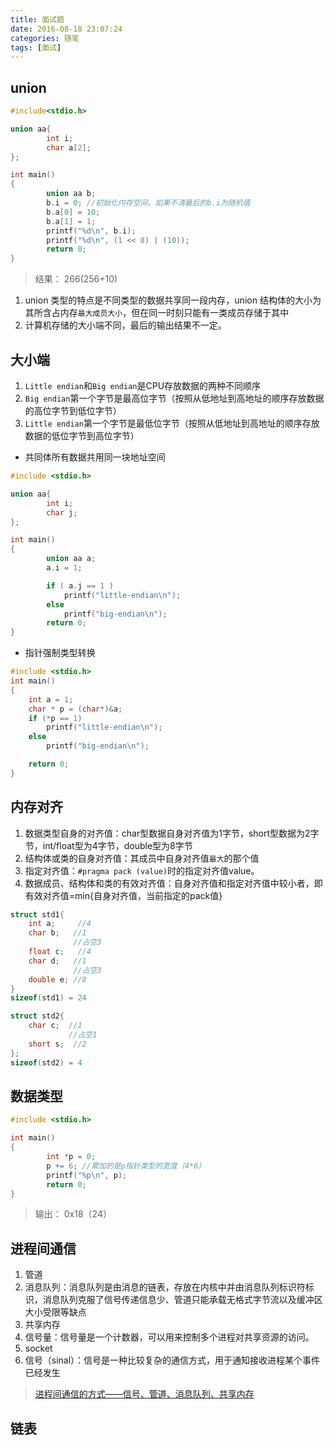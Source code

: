 ```yaml
---
title: 面试题
date: 2016-08-18 23:07:24
categories: 随笔
tags: [面试]
---
```




<!--more-->


## union

``` C
#include<stdio.h>

union aa{
        int i;
        char a[2];
};

int main()
{
        union aa b;
        b.i = 0; //初始化内存空间，如果不清最后的b.i为随机值
        b.a[0] = 10;
        b.a[1] = 1;
        printf("%d\n", b.i);
        printf("%d\n", (1 << 8) | (10));
        return 0;
}
```
>结果： 266(256+10)

1. union 类型的特点是不同类型的数据共享同一段内存，union 结构体的大小为其所含占内存`最大成员大小`，但在同一时刻只能有一类成员存储于其中
2. 计算机存储的大小端不同，最后的输出结果不一定。

## 大小端

1. `Little endian`和`Big endian`是CPU存放数据的两种不同顺序
2. `Big endian`第一个字节是最高位字节（按照从低地址到高地址的顺序存放数据的高位字节到低位字节）
3. `Little endian`第一个字节是最低位字节（按照从低地址到高地址的顺序存放数据的低位字节到高位字节）


* 共同体所有数据共用同一块地址空间
``` C
#include <stdio.h>

union aa{
        int i;
        char j;
};

int main()
{
        union aa a;
        a.i = 1;

        if ( a.j == 1 )
            printf("little-endian\n");  
        else
            printf("big-endian\n");  
        return 0;
}
```

* 指针强制类型转换
``` c
#include <stdio.h>  
int main()  
{  
    int a = 1;  
    char * p = (char*)&a;  
    if (*p == 1)   
        printf("little-endian\n");  
    else  
        printf("big-endian\n");  

    return 0;  
}  
```

## 内存对齐

1. 数据类型自身的对齐值：char型数据自身对齐值为1字节，short型数据为2字节，int/float型为4字节，double型为8字节
2. 结构体或类的自身对齐值：其成员中自身对齐值`最大`的那个值
3. 指定对齐值：`#pragma pack (value)`时的指定对齐值value。
4. 数据成员、结构体和类的有效对齐值：自身对齐值和指定对齐值中较小者，即有效对齐值=min{自身对齐值，当前指定的pack值}

``` C
struct std1{
	int a;     //4
	char b;   //1
			  //占空3
	float c;   //4
	char d;   //1
			  //占空3
	double e; //8
}
sizeof(std1) = 24

struct std2{
	char c;  //1
			 //占空1
	short s;  //2
};
sizeof(std2) = 4
```

## 数据类型

``` C
#include <stdio.h>

int main()
{
        int *p = 0;
        p += 6; //累加的是p指针类型的宽度（4*6）
        printf("%p\n", p);
        return 0;
}
```
>输出： 0x18（24）

## 进程间通信

1. 管道
2. 消息队列：消息队列是由消息的链表，存放在内核中并由消息队列标识符标识，消息队列克服了信号传递信息少、管道只能承载无格式字节流以及缓冲区大小受限等缺点
3. 共享内存
4. 信号量：信号量是一个计数器，可以用来控制多个进程对共享资源的访问。
5. socket
6. 信号（sinal）：信号是一种比较复杂的通信方式，用于通知接收进程某个事件已经发生
>[进程间通信的方式——信号、管道、消息队列、共享内存](https://www.cnblogs.com/LUO77/p/5816326.html)

## 链表
